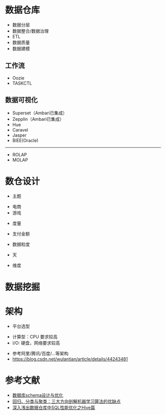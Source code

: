 # 数据仓库
* 数据分层
* 数据整合/数据治理
* ETL
* 数据质量
* 数据建模



## 工作流
* Oozie
* TASKCTL

## 数据可视化
* Superset（Ambari已集成）
* Zepplin（Ambari已集成）
* Hue
* Caravel
* Jasper
* BIEE(Oracle)

---


* ROLAP
* MOLAP


# 数仓设计
* 主题
 - 电商
 - 游戏
* 度量
 - 支付金额
* 数据粒度
 - 天
* 维度

# 数据挖掘


# 架构
* 平台选型
 - 计算型：CPU 要求较高
 - I/O: 硬盘，网络要求较高
* 参考阿里/腾讯/百度/...等架构
* https://blog.csdn.net/wulantian/article/details/44243481

# 参考文献
* [数据库schema设计与优化](https://mp.weixin.qq.com/s?__biz=MzA3MDQ4MzQzMg==&mid=408424029&idx=1&sn=8ddc22bd6da7409cd4b4e60040ad3126&scene=0#wechat_redirect)
* [回归、分类与聚类：三大方向剖解机器学习算法的优缺点](https://blog.csdn.net/starzhou/article/details/72614795)
* [深入浅出数据仓库中SQL性能优化之Hive篇](https://www.csdn.net/article/2015-01-13/2823530)



